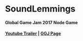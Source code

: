 # SoundLemmings
#### Global Game Jam 2017 Node Game
#### [Youtube Trailer](https://www.youtube.com/watch?v=nIYjzsYEZ3E&feature=youtu.be) | [GGJ Page](http://globalgamejam.org/2017/games/node)
